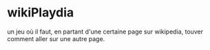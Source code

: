# wikiPlaydia
un jeu où il faut, en partant d'une certaine page sur wikipedia, touver comment aller sur une autre page.
